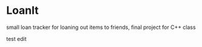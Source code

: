 # LoanIt
small loan tracker for loaning out items to friends, final project for C++ class

test edit
